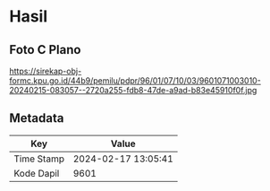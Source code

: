 # Hasil

## Foto C Plano

https://sirekap-obj-formc.kpu.go.id/44b9/pemilu/pdpr/96/01/07/10/03/9601071003010-20240215-083057--2720a255-fdb8-47de-a9ad-b83e45910f0f.jpg


## Metadata

| Key        | Value               |
| ---------- | ------------------- |
| Time Stamp | 2024-02-17 13:05:41 |
| Kode Dapil | 9601                |



